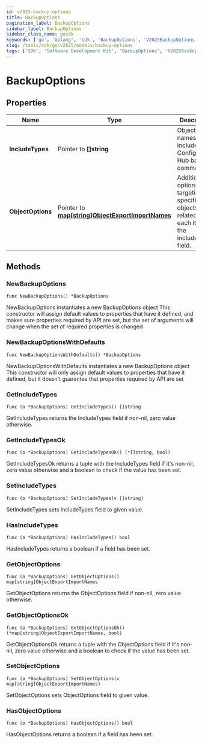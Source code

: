 ```yaml
---
id: v2025-backup-options
title: BackupOptions
pagination_label: BackupOptions
sidebar_label: BackupOptions
sidebar_class_name: gosdk
keywords: ['go', 'Golang', 'sdk', 'BackupOptions', 'V2025BackupOptions']
slug: /tools/sdk/go/v2025/models/backup-options
tags: ['SDK', 'Software Development Kit', 'BackupOptions', 'V2025BackupOptions']
---
```


# BackupOptions

## Properties

| Name | Type | Description | Notes |
| --- | --- | --- | --- |
| **IncludeTypes** | Pointer to **[]string** | Object type names to be included in a Configuration Hub backup command. | [optional] |
| **ObjectOptions** | Pointer to [**map[string]ObjectExportImportNames**](object-export-import-names) | Additional options targeting specific objects related to each item in the includeTypes field. | [optional] |

## Methods

### NewBackupOptions

`func NewBackupOptions() *BackupOptions`

NewBackupOptions instantiates a new BackupOptions object This constructor will assign default values to properties that have it defined, and makes sure properties required by API are set, but the set of arguments will change when the set of required properties is changed

### NewBackupOptionsWithDefaults

`func NewBackupOptionsWithDefaults() *BackupOptions`

NewBackupOptionsWithDefaults instantiates a new BackupOptions object This constructor will only assign default values to properties that have it defined, but it doesn't guarantee that properties required by API are set

### GetIncludeTypes

`func (o *BackupOptions) GetIncludeTypes() []string`

GetIncludeTypes returns the IncludeTypes field if non-nil, zero value otherwise.

### GetIncludeTypesOk

`func (o *BackupOptions) GetIncludeTypesOk() (*[]string, bool)`

GetIncludeTypesOk returns a tuple with the IncludeTypes field if it's non-nil, zero value otherwise and a boolean to check if the value has been set.

### SetIncludeTypes

`func (o *BackupOptions) SetIncludeTypes(v []string)`

SetIncludeTypes sets IncludeTypes field to given value.

### HasIncludeTypes

`func (o *BackupOptions) HasIncludeTypes() bool`

HasIncludeTypes returns a boolean if a field has been set.

### GetObjectOptions

`func (o *BackupOptions) GetObjectOptions() map[string]ObjectExportImportNames`

GetObjectOptions returns the ObjectOptions field if non-nil, zero value otherwise.

### GetObjectOptionsOk

`func (o *BackupOptions) GetObjectOptionsOk() (*map[string]ObjectExportImportNames, bool)`

GetObjectOptionsOk returns a tuple with the ObjectOptions field if it's non-nil, zero value otherwise and a boolean to check if the value has been set.

### SetObjectOptions

`func (o *BackupOptions) SetObjectOptions(v map[string]ObjectExportImportNames)`

SetObjectOptions sets ObjectOptions field to given value.

### HasObjectOptions

`func (o *BackupOptions) HasObjectOptions() bool`

HasObjectOptions returns a boolean if a field has been set.

